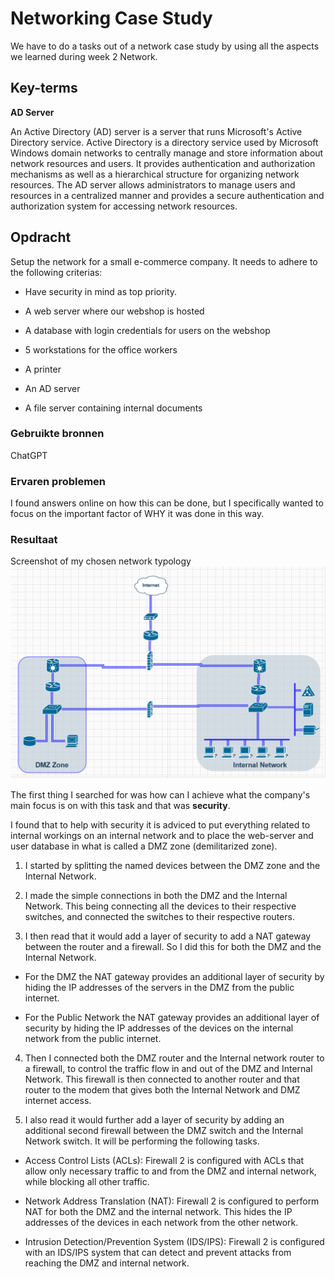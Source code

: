 # Networking Case Study
We have to do a tasks out of a network case study by using all the aspects we learned during week 2 Network.

## Key-terms
**AD Server**

An Active Directory (AD) server is a server that runs Microsoft's Active Directory service. Active Directory is a directory service used by Microsoft Windows domain networks to centrally manage and store information about network resources and users. It provides authentication and authorization mechanisms as well as a hierarchical structure for organizing network resources. The AD server allows administrators to manage users and resources in a centralized manner and provides a secure authentication and authorization system for accessing network resources.

## Opdracht
Setup the network for a small e-commerce company. It needs to adhere to the following criterias:

- Have security in mind as top priority.

- A web server where our webshop is hosted

- A database with login credentials for users on the webshop

- 5 workstations for the office workers

- A printer

- An AD server

- A file server containing internal documents


### Gebruikte bronnen
ChatGPT

### Ervaren problemen
I found answers online on how this can be done, but I specifically wanted to focus on the important factor of WHY it was done in this way.

### Resultaat
Screenshot of my chosen network typology
![Alt text](../00_includes/Week-2-Network/NTW-07-Networks.PNG)

The first thing I searched for was how can I achieve what the company's main focus is on with this task and that was **security**.

I found that to help with security it is adviced to put everything related to internal workings on an internal network and to place the web-server and user database in what is called a DMZ zone (demilitarized zone).

1. I started by splitting the named devices between the DMZ zone and the Internal Network.

2. I made the simple connections in both the DMZ and the Internal Network. This being connecting all the devices to their respective switches, and connected the switches to their respective routers.

3. I then read that it would add a layer of security to add a NAT gateway between the router and a firewall. So I did this for both the DMZ and the Internal Network.

- For the DMZ the NAT gateway provides an additional layer of security by hiding the IP addresses of the servers in the DMZ from the public internet.

- For the Public Network the NAT gateway provides an additional layer of security by hiding the IP addresses of the devices on the internal network from the public internet.

4. Then I connected both the DMZ router and the Internal network router to a firewall, to control the traffic flow in and out of the DMZ and Internal Network. This firewall is then connected to another router and that router to the modem that gives both the Internal Network and DMZ internet access.

5. I also read it would further add a layer of security by adding an additional second firewall between the DMZ switch and the Internal Network switch. It will be performing the following tasks.

-    Access Control Lists (ACLs): Firewall 2 is configured with ACLs that allow only necessary traffic to and from the DMZ and internal network, while blocking all other traffic.

- Network Address Translation (NAT): Firewall 2 is configured to perform NAT for both the DMZ and the internal network. This hides the IP addresses of the devices in each network from the other network.

- Intrusion Detection/Prevention System (IDS/IPS): Firewall 2 is configured with an IDS/IPS system that can detect and prevent attacks from reaching the DMZ and internal network.
















